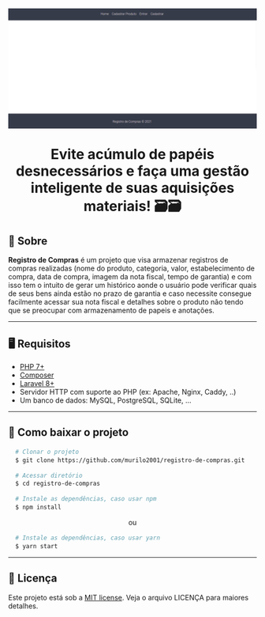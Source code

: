 <h1 align="center">
    <img src="./public/img/overview.gif">
    <p>Evite acúmulo de papéis desnecessários e faça uma gestão inteligente de suas aquisições materiais! 🗃🗃</p>
</h1>

## 🏮 Sobre

**Registro de Compras** é um projeto que visa armazenar registros de compras realizadas (nome do produto, categoria, valor, estabelecimento de compra, data de compra, imagem da nota fiscal, tempo de garantia) e com isso tem o intuito de gerar um histórico aonde o usuário pode verificar quais de seus bens ainda estão no prazo de garantia e caso necessite consegue facilmente acessar sua nota fiscal e detalhes sobre o produto não tendo que se preocupar com armazenamento de papeis e anotações.

---

## 🖥 Requisitos

- [PHP 7+](https://www.php.net/downloads)
- [Composer](https://getcomposer.org/download/)
- [Laravel 8+](https://laravel.com/docs/4.2/installation#install-laravel)
- Servidor HTTP com suporte ao PHP (ex: Apache, Nginx, Caddy, ..)
- Um banco de dados: MySQL, PostgreSQL, SQLite, ...

---

## 📂 Como baixar o projeto

```bash 
  # Clonar o projeto
  $ git clone https://github.com/murilo2001/registro-de-compras.git
````

```bash 
  # Acessar diretório
  $ cd registro-de-compras
````

```bash 
  # Instale as dependências, caso usar npm
  $ npm install
````

<p align="center">ou</p>

```bash 
  # Instale as dependências, caso usar yarn
  $ yarn start
````
---

## 📄 Licença
Este projeto está sob a [MIT license](https://opensource.org/licenses/MIT). Veja o arquivo LICENÇA para maiores detalhes.
